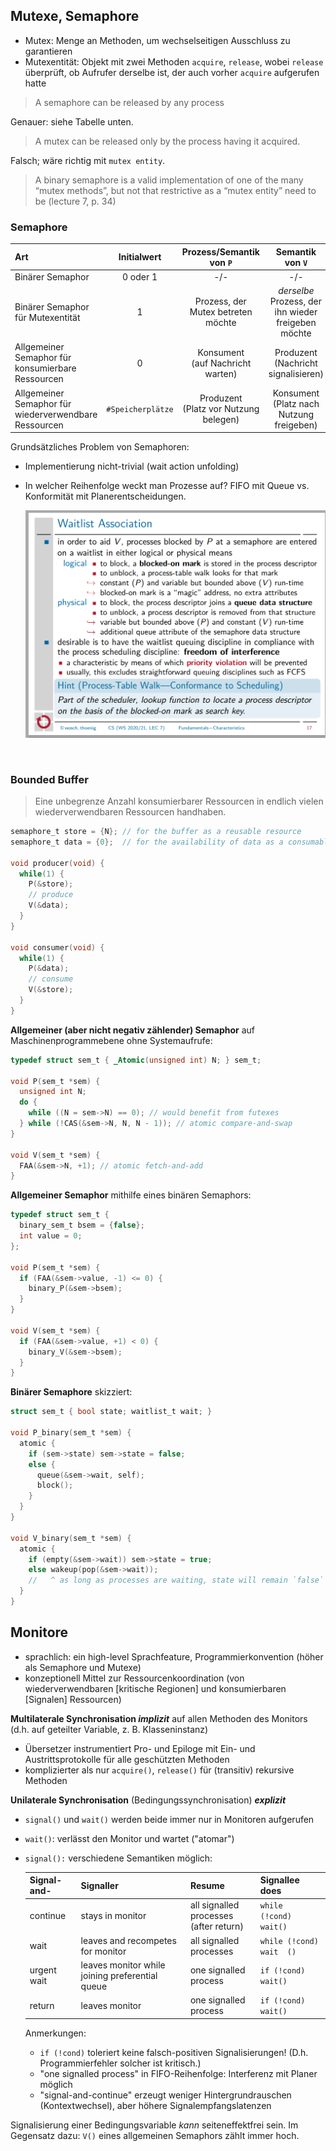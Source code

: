 ## Mutexe, Semaphore

- Mutex: Menge an Methoden, um wechselseitigen Ausschluss zu garantieren
- Mutexentität: Objekt mit zwei Methoden `acquire`, `release`, wobei `release` überprüft, ob Aufrufer derselbe ist, der auch vorher `acquire` aufgerufen hatte

> A semaphore can be released by any process

Genauer: siehe Tabelle unten.

> A mutex can be released only by the process having it acquired.

Falsch; wäre richtig mit `mutex entity`.

> A binary semaphore is a valid implementation of one of the many “mutex methods”, but not that restrictive as a “mutex entity” need to be (lecture 7, p. 34)


### Semaphore

| Art | Initialwert | Prozess/Semantik von `P` | Semantik von `V` | Autorisierung für `V` nötig?
|:-|:-:|:-:|:-:|-|
| Binärer Semaphor | 0 oder 1 | -/- | -/- | optional
| Binärer Semaphor für Mutexentität | 1 | Prozess, der Mutex betreten möchte | *derselbe* Prozess, der ihn wieder freigeben möchte | zwingend
| Allgemeiner Semaphor für konsumierbare Ressourcen | 0 | Konsument<br>(auf Nachricht warten) | Produzent<br>(Nachricht signalisieren) | falsch
| Allgemeiner Semaphor für wiederverwendbare Ressourcen | `#Speicherplätze` | Produzent<br>(Platz vor Nutzung belegen) | Konsument<br>(Platz nach Nutzung freigeben) | falsch

Grundsätzliches Problem von Semaphoren:

- Implementierung nicht-trivial (wait action unfolding)
- In welcher Reihenfolge weckt man Prozesse auf? FIFO mit Queue vs. Konformität mit Planerentscheidungen.

  <img src="../media/_nice_slide-lec7-sem-waitlist.png" width="500" />

<br>

### Bounded Buffer

> Eine unbegrenze Anzahl konsumierbarer Ressourcen in endlich vielen wiederverwendbaren Ressourcen handhaben.

```c
semaphore_t store = {N}; // for the buffer as a reusable resource
semaphore_t data = {0};  // for the availability of data as a consumable resource (signal)

void producer(void) {
  while(1) {
    P(&store);
    // produce
    V(&data);
  }
}

void consumer(void) {
  while(1) {
    P(&data);
    // consume
    V(&store);
  }
}
```

**Allgemeiner (aber nicht negativ zählender) Semaphor** auf Maschinenprogrammebene ohne Systemaufrufe:

```c
typedef struct sem_t { _Atomic(unsigned int) N; } sem_t;

void P(sem_t *sem) {
  unsigned int N;
  do {
    while ((N = sem->N) == 0); // would benefit from futexes
  } while (!CAS(&sem->N, N, N - 1)); // atomic compare-and-swap
}

void V(sem_t *sem) {
  FAA(&sem->N, +1); // atomic fetch-and-add
}
```

**Allgemeiner Semaphor** mithilfe eines binären Semaphors:

```c
typedef struct sem_t {
  binary_sem_t bsem = {false};
  int value = 0;
};

void P(sem_t *sem) {
  if (FAA(&sem->value, -1) <= 0) {
    binary_P(&sem->bsem);
  }
}

void V(sem_t *sem) {
  if (FAA(&sem->value, +1) < 0) {
    binary_V(&sem->bsem); 
  }
}
```

**Binärer Semaphore** skizziert:

```c
struct sem_t { bool state; waitlist_t wait; }

void P_binary(sem_t *sem) {
  atomic {
    if (sem->state) sem->state = false;
    else {
      queue(&sem->wait, self);
      block();
    }
  }
}

void V_binary(sem_t *sem) {
  atomic {
    if (empty(&sem->wait)) sem->state = true;
    else wakeup(pop(&sem->wait));
    //   ^ as long as processes are waiting, state will remain `false`
  }
}
```

## Monitore

- sprachlich: ein high-level Sprachfeature, Programmierkonvention (höher als Semaphore und Mutexe)
- konzeptionell Mittel zur Ressourcenkoordination (von wiederverwendbaren \[kritische Regionen\] und konsumierbaren \[Signalen\] Ressourcen)


**Multilaterale Synchronisation *implizit*** auf allen Methoden des Monitors (d.h. auf geteilter Variable, z. B. Klasseninstanz)
  - Übersetzer instrumentiert Pro- und Epiloge mit Ein- und Austrittsprotokolle für alle geschützten Methoden
  - komplizierter als nur `acquire()`, `release()` für (transitiv) rekursive Methoden

**Unilaterale Synchronisation** (Bedingungssynchronisation) ***explizit***

- `signal()` und `wait()` werden beide immer nur in Monitoren aufgerufen
- `wait()`: verlässt den Monitor und wartet ("atomar")
- `signal():` verschiedene Semantiken möglich:

  Signal-and- | Signaller | Resume | Signallee does
  |-|-|-|-|
  |continue|stays in monitor|all signalled processes<br>(after return) | `while   (!cond) wait()`
  |wait|leaves and recompetes for monitor|all signalled processes| `while (!cond) wait  ()`
  |urgent wait|leaves monitor while joining preferential queue|one signalled process |   `if (!cond) wait()`
  |return|leaves monitor|one signalled process | `if (!cond) wait()`

  Anmerkungen:
  
  
  - `if (!cond)` toleriert keine falsch-positiven Signalisierungen! (D.h.   Programmierfehler solcher ist kritisch.)
  - "one signalled process" in FIFO-Reihenfolge: Interferenz mit Planer möglich
  - "signal-and-continue" erzeugt weniger Hintergrundrauschen (Kontextwechsel), aber   höhere Signalempfangslatenzen


Signalisierung einer Bedingungsvariable *kann* seiteneffektfrei sein. Im Gegensatz dazu: `V()` eines allgemeinen  Semaphors zählt immer hoch.